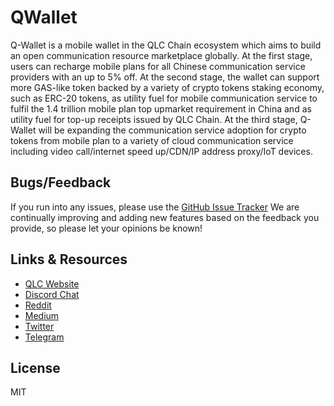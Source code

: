 # QWallet

Q-Wallet is a mobile wallet in the QLC Chain ecosystem which aims to build an open communication resource marketplace globally.
At the first stage, users can recharge mobile plans for all Chinese communication service providers with an up to 5% off.
At the second stage, the wallet can support more GAS-like token backed by a variety of crypto tokens staking economy, such as ERC-20 tokens, as utility fuel for mobile communication service to fulfil the 1.4 trillion mobile plan top upmarket requirement in China and as utility fuel for top-up receipts issued by QLC Chain.
At the third stage, Q-Wallet will be expanding the communication service adoption for crypto tokens from mobile plan to a variety of cloud communication service including video call/internet speed up/CDN/IP address proxy/IoT devices.

## Bugs/Feedback
If you run into any issues, please use the [GitHub Issue Tracker](https://github.com/qlcchain/WinQ-iOS/issues) 
We are continually improving and adding new features based on the feedback you provide, so please let your opinions be known!

## Links & Resources

- [QLC Website](https://qlcchain.org)
- [Discord Chat](https://discord.gg/JnCnhjr)
- [Reddit](https://www.reddit.com/r/Qlink/)
- [Medium](https://medium.com/qlc-chain)
- [Twitter](https://twitter.com/QLCchain)
- [Telegram](https://t.me/qlinkmobile)

## License

MIT
